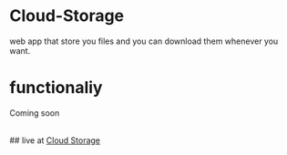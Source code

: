 # Cloud-Storage
web app that store you files and you can download them whenever you want.

# functionaliy
Coming soon

<br/>
## live at
<a href="https://elastic-wescoff-1ae4e3.netlify.app/">Cloud Storage</a>
